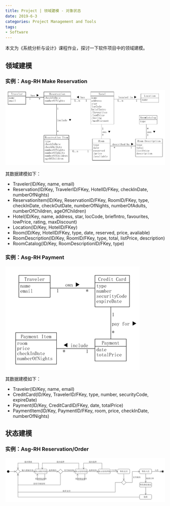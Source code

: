 ```yaml
---
title: Project | 领域建模 - 对象状态
date: 2019-6-3
categories: Project Management and Tools
tags:
- Software
---
```


本文为《系统分析与设计》课程作业，探讨一下软件项目中的领域建模。

<!-- more -->

## 领域建模

### 实例：Asg-RH Make Reservation

![1559565713031](domain-model/1559565713031.png)

其数据建模如下：

* Traveler(ID/Key, name, email)
* Reservation(ID/Key, TravelerID/FKey, HotelID/FKey, checkInDate, numberOfNights)
* ReservationItem(ID/Key, ReservationID/FKey, RoomID/FKey, type, checkInDate, checkOutDate, numberOfNights, numberOfAdults, numberOfChildren, ageOfChildren)
* Hotel(ID/Key, name, address, star, locCode, briefIntro, favourites, lowPrice, rating, maxDiscount)
* Location(ID/Key, HotelID/FKey)
* Room(ID/Key, HotelID/FKey, type, date, reserved, price, avaliable)
* RoomDescription(ID/Key, RoomID/FKey, type, total, listPrice, description)
* RoomCatalog(ID/Key, RoomDescriptionID/FKey, type)

### 实例：Asg-RH Payment

![1559566636564](domain-model/1559566636564.png)

其数据建模如下：

* Traveler(ID/Key, name, email)
* CreditCard(ID/Key, TravelerID/FKey, type, number, securityCode, expireDate)
* Payment(ID/Key, CreditCardID/FKey, date, totalPrice)
* PaymentItem(ID/Key, PaymentID/FKey, room, price, checkInDate, numberOfNights)

## 状态建模

### 实例：Asg-RH Reservation/Order

![1559568919427](domain-model/1559568919427.png)

